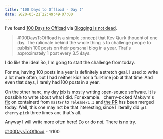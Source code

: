 ```yaml
---
title: "100 Days to Offload - Day 1"
date: 2020-05-21T22:49:49-07:00
---
```


I've found [100 Days to Offload](https://100daystooffload.com/) via [Blogging is not dead](https://www.garron.blog/en/blog/blogging.html).

> #100DaysToOffload is a simple concept that Kev Quirk thought of one day. The rationale behind the whole thing is to challenge people to publish 100 posts on their personal blog in a year. That's approximately 1 post every 3.5 days.

I do like the idea! So, I'm going to start the challenge from today.

For me, having 100 posts in a year is definitely a stretch goal. I used to write a lot more often, but I had neither kids nor a full-time job at that time. And even that days, I rarely had 100 posts in a year.

On the other hand, my day job is mostly writing open-source software. It is possible to write about what I did. For example, I cherry-picked [Maksym's fix](https://github.com/containerd/containerd/pull/4195) on containerd from `master` to `release/1.3` and [the PR](https://github.com/containerd/containerd/pull/4278) has been merged today. Well, this one may not be that interesting, since I literally did `git cherry-pick` three times and that's all.

Anyway I will write more often here! Do or do not. There is no try.

[#100DaysToOffload](https://100daystooffload.com/) - 1/100
